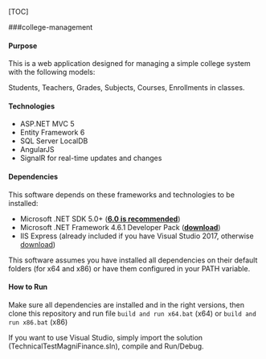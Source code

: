 [TOC]

###college-management
#### Purpose
This is a web application designed for managing a simple college system with the following models: 

Students, Teachers, Grades, Subjects, Courses, Enrollments in classes.



#### Technologies

- ASP.NET MVC 5
- Entity Framework 6
- SQL Server LocalDB
- AngularJS
- SignalR for real-time updates and changes

#### Dependencies
This software depends on these frameworks and technologies to be installed:
- Microsoft .NET SDK 5.0+ (**[6.0 is recommended](https://dotnet.microsoft.com/en-us/download/dotnet/6.0 "6.0 is recommended")**)
- Microsoft .NET Framework 4.6.1 Developer Pack (**[download](https://dotnet.microsoft.com/en-us/download/dotnet-framework/thank-you/net461-developer-pack-offline-installer "download")**)
- IIS Express (already included if you have Visual Studio 2017, otherwise [download](https://www.microsoft.com/pt-BR/download/details.aspx?id=48264 "download"))

This software assumes you have installed all dependencies on their default folders (for x64 and x86) or have them configured in your PATH variable.

#### How to Run
Make sure all dependencies are installed and in the right versions, then clone this repository and run file 
`build and run x64.bat` (x64) 
or
`build and run x86.bat` (x86)

If you want to use Visual Studio, simply import the solution (TechnicalTestMagniFinance.sln), compile and Run/Debug.